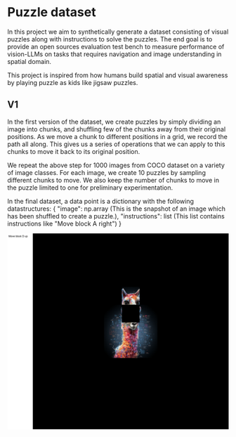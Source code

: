 # Puzzle dataset
In this project we aim to synthetically generate a dataset consisting of visual puzzles along with instructions to solve the puzzles. The end goal is to provide an open sources evaluation test bench to measure performance of vision-LLMs on tasks that requires navigation and image understanding in spatial domain.

This project is inspired from how humans build spatial and visual awareness by playing puzzle as kids like jigsaw puzzles.

## V1
In the first version of the dataset, we create puzzles by simply dividing an image into chunks, and shuffling few of the chunks away from their original positions. As we move a chunk to different positions in a grid, we record the path all along. This gives us a series of operations that we can apply to this chunks to move it back to its original position.

We repeat the above step for 1000 images from COCO dataset on a variety of image classes. For each image, we create 10 puzzles by sampling different chunks to move. We also keep the number of chunks to move in the puzzle limited to one for preliminary experimentation.

In the final dataset, a data point is a dictionary with the following datastructures:
{
    "image": np.array
    (This is the snapshot of an image which has been shuffled to create a puzzle.),
    "instructions": list
    (This list contains instructions like "Move block A right")
}


![Example GIF](https://github.com/Harshnigam6/puzzle_llm_dataset_generation/blob/main/artifacts/chunk_movement.gif)


